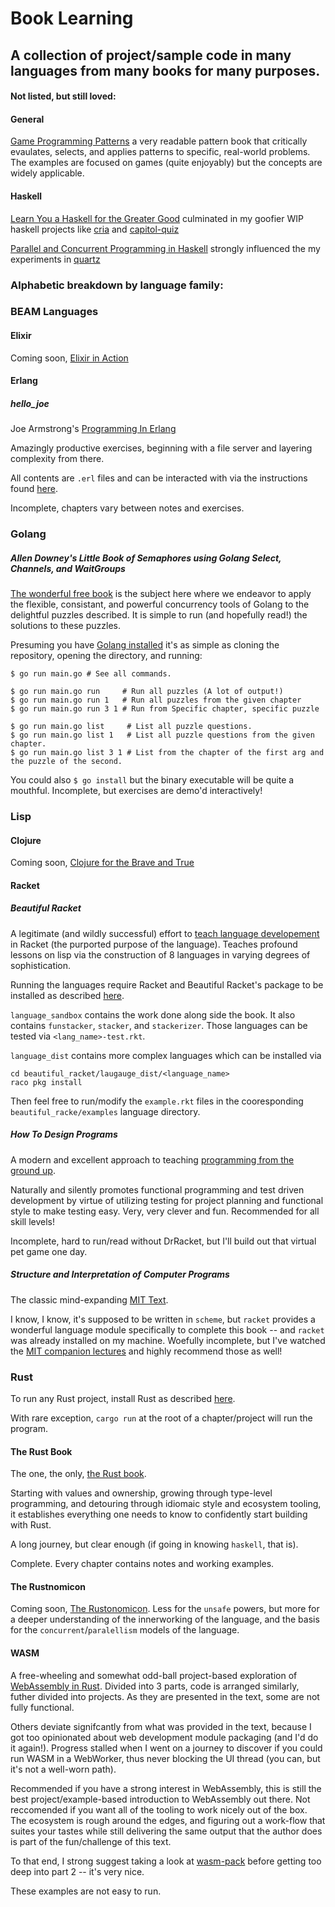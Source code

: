 # Book Learning 
## A collection of project/sample code in many languages from many books for many purposes.

#### Not listed, but still loved:
#### General 
[Game Programming Patterns](https://gameprogrammingpatterns.com/) a very readable pattern book that critically evaulates, selects, and applies patterns to specific, real-world problems. The examples are focused on games (quite enjoyably) but the concepts are widely applicable.

#### Haskell
[Learn You a Haskell for the Greater Good](http://learnyouahaskell.com/) culminated in my goofier WIP haskell projects like [cria](https://github.com/krhoda/cria) and [capitol-quiz](https://github.com/krhoda/capitol-quiz)

[Parallel and Concurrent Programming in Haskell](https://simonmar.github.io/bib/papers/par-tutorial-cefp-2012.pdf) strongly influenced the my experiments in [quartz](https://github.com/krhoda/quartz)

### Alphabetic breakdown by language family:

### BEAM Languages
#### Elixir
Coming soon, [Elixir in Action](https://www.manning.com/books/elixir-in-action-second-edition)

#### Erlang
##### hello_joe
Joe Armstrong's [Programming In Erlang](https://pragprog.com/book/jaerlang2/programming-erlang)

Amazingly productive exercises, beginning with a file server and layering complexity from there.

All contents are `.erl` files and can be interacted with via the instructions found [here](http://erlang.org/documentation/doc-5.3/doc/getting_started/getting_started.html).

Incomplete, chapters vary between notes and exercises.

### Golang
##### Allen Downey's Little Book of Semaphores using Golang Select, Channels, and WaitGroups

[The wonderful free book](https://greenteapress.com/wp/semaphores/) is the subject here where we endeavor to apply the flexible, consistant, and powerful concurrency tools of Golang to the delightful puzzles described. It is simple to run (and hopefully read!) the solutions to these puzzles.

Presuming you have [Golang installed](https://golang.org/doc/install) it's as simple as cloning the repository, opening the directory, and running:

``` shell
$ go run main.go # See all commands.

$ go run main.go run     # Run all puzzles (A lot of output!)
$ go run main.go run 1   # Run all puzzles from the given chapter
$ go run main.go run 3 1 # Run from Specific chapter, specific puzzle

$ go run main.go list     # List all puzzle questions.
$ go run main.go list 1   # List all puzzle questions from the given chapter.
$ go run main.go list 3 1 # List from the chapter of the first arg and the puzzle of the second.
```

You could also `$ go install` but the binary executable will be quite a mouthful.
Incomplete, but exercises are demo'd interactively!

### Lisp 
#### Clojure
Coming soon, [Clojure for the Brave and True](https://www.braveclojure.com/clojure-for-the-brave-and-true/)

#### Racket
##### Beautiful Racket
A legitimate (and wildly successful) effort to [teach language developement](https://beautifulracket.com/) in Racket (the purported purpose of the language). Teaches profound lessons on lisp via the construction of 8 languages in varying degrees of sophistication.

Running the languages require Racket and Beautiful Racket's package to be installed as described [here](https://beautifulracket.com/setup.html).

`language_sandbox` contains the work done along side the book. It also contains `funstacker`, `stacker`, and `stackerizer`. Those languages can be tested via `<lang_name>-test.rkt`.

`language_dist` contains more complex languages which can be installed via

```shell
cd beautiful_racket/laugauge_dist/<language_name>
raco pkg install
```

Then feel free to run/modify the `example.rkt` files in the cooresponding `beautiful_racke/examples` language directory.

##### How To Design Programs
A modern and excellent approach to teaching [programming from the ground up](https://htdp.org/). 

Naturally and silently promotes functional programming and test driven development by virtue of utilizing testing for project planning and functional style to make testing easy. Very, very clever and fun. Recommended for all skill levels!

Incomplete, hard to run/read without DrRacket, but I'll build out that virtual pet game one day.

##### Structure and Interpretation of Computer Programs
The classic mind-expanding [MIT Text](https://web.mit.edu/alexmv/6.037/sicp.pdf). 

I know, I know, it's supposed to be written in `scheme`, but `racket` provides a wonderful language module specifically to complete this book -- and `racket` was already installed on my machine. Woefully incomplete, but I've watched the [MIT companion lectures](https://ocw.mit.edu/courses/electrical-engineering-and-computer-science/6-001-structure-and-interpretation-of-computer-programs-spring-2005/video-lectures/) and highly recommend those as well!

### Rust
To run any Rust project, install Rust as described [here](https://www.rust-lang.org/tools/install). 

With rare exception, `cargo run` at the root of a chapter/project will run the program.

#### The Rust Book
The one, the only, [the Rust book](https://doc.rust-lang.org/book/). 

Starting with values and ownership, growing through type-level programming, and detouring through idiomaic style and ecosystem tooling, it establishes everything one needs to know to confidently start building with Rust. 

A long journey, but clear enough (if going in knowing `haskell`, that is).

Complete. Every chapter contains notes and working examples.

#### The Rustnomicon
Coming soon, [The Rustonomicon](https://doc.rust-lang.org/nomicon/). Less for the `unsafe` powers, but more for a deeper understanding of the innerworking of the language, and the basis for the `concurrent`/`paralellism` models of the language.

#### WASM
A free-wheeling and somewhat odd-ball project-based exploration of [WebAssembly in Rust](https://pragprog.com/book/khrust/programming-webassembly-with-rust). Divided into 3 parts, code is arranged similarly, futher divided into projects. As they are presented in the text, some are not fully functional. 

Others deviate signifcantly from what was provided in the text, because I got too opinionated about web development module packaging (and I'd do it again!). Progress stalled when I went on a journey to discover if you could run WASM in a WebWorker, thus never blocking the UI thread (you can, but it's not a well-worn path).

Recommended if you have a strong interest in WebAssembly, this is still the best project/example-based introduction to WebAssembly out there. Not reccomended if you want all of the tooling to work nicely out of the box. The ecosystem is rough around the edges, and figuring out a work-flow that suites your tastes while still delivering the same output that the author does is part of the fun/challenge of this text. 

To that end, I strong suggest taking a look at [wasm-pack](https://github.com/rustwasm/wasm-pack) before getting too deep into part 2 -- it's very nice.

These examples are not easy to run.